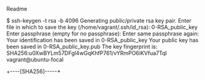 Readme

$ ssh-keygen -t rsa -b 4096
Generating public/private rsa key pair.
Enter file in which to save the key (/home/vagrant/.ssh/id_rsa): 0-RSA_public_key
Enter passphrase (empty for no passphrase):
Enter same passphrase again:
Your identification has been saved in 0-RSA_public_key
Your public key has been saved in 0-RSA_public_key.pub
The key fingerprint is:
SHA256:u0XwBYLm57DFgl4wGqKhfP761/vYRmPO6iKVfua7TqI vagrant@ubuntu-focal

+----[SHA256]-----+
